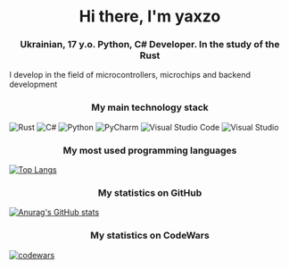 <h1 align="center">Hi there, I'm yaxzo
<h3 align="center">Ukrainian, 17 y.o. Python, C# Developer. In the study of the Rust</h3>
<p>I develop in the field of microcontrollers, microchips and backend development</p>

<h3 align="center">My main technology stack</h3>


![Rust](https://img.shields.io/badge/rust-%23000000.svg?style=for-the-badge&logo=rust&logoColor=white)
![C#](https://img.shields.io/badge/c%23-%23239120.svg?style=for-the-badge&logo=c-sharp&logoColor=white)
![Python](https://img.shields.io/badge/python-3670A0?style=for-the-badge&logo=python&logoColor=ffdd54)
![PyCharm](https://img.shields.io/badge/pycharm-143?style=for-the-badge&logo=pycharm&logoColor=black&color=black&labelColor=green)
![Visual Studio Code](https://img.shields.io/badge/Visual%20Studio%20Code-0078d7.svg?style=for-the-badge&logo=visual-studio-code&logoColor=white)
![Visual Studio](https://img.shields.io/badge/Visual%20Studio-5C2D91.svg?style=for-the-badge&logo=visual-studio&logoColor=white)

<h3 align="center">My most used programming languages</h3>

[![Top Langs](https://github-readme-stats.vercel.app/api/top-langs/?username=yaxzo)](https://github.com/anuraghazra/github-readme-stats)

<h3 align="center">My statistics on GitHub</h3>

[![Anurag's GitHub stats](https://github-readme-stats.vercel.app/api?username=yaxzo)](https://github.com/anuraghazra/github-readme-stats)

<h3 align="center">My statistics on CodeWars</h3>

[![codewars](https://www.codewars.com/users/y4xzo/badges/large)](https://www.codewars.com/users/y4xzo)

